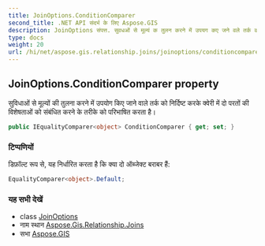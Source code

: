 ```yaml
---
title: JoinOptions.ConditionComparer
second_title: .NET API संदर्भ के लिए Aspose.GIS
description: JoinOptions संपत्त. सुवधओं से मूल्यं क तुलन करने में उपयग कए जने वले तर्क क नर्दष्ट करके क्वेर में द परतं क वशेषतओं क संबंधत करने के तरके क परभषत करत है
type: docs
weight: 20
url: /hi/net/aspose.gis.relationship.joins/joinoptions/conditioncomparer/
---
```

## JoinOptions.ConditionComparer property

सुविधाओं से मूल्यों की तुलना करने में उपयोग किए जाने वाले तर्क को निर्दिष्ट करके क्वेरी में दो परतों की विशेषताओं को संबंधित करने के तरीके को परिभाषित करता है।

```csharp
public IEqualityComparer<object> ConditionComparer { get; set; }
```

### टिप्पणियों

डिफ़ॉल्ट रूप से, यह निर्धारित करता है कि क्या दो ऑब्जेक्ट बराबर हैं:

```csharp
EqualityComparer<object>.Default;  
```

### यह सभी देखें

* class [JoinOptions](../)
* नाम स्थान [Aspose.Gis.Relationship.Joins](../../joinoptions/)
* सभा [Aspose.GIS](../../../)


